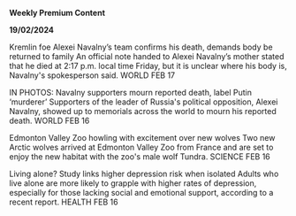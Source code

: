 **Weekly Premium Content**

**19/02/2024**

Kremlin foe Alexei Navalny’s team confirms his death, demands body be returned to family
An official note handed to Alexei Navalny’s mother stated that he died at 2:17 p.m. local time Friday, but it is unclear where his body is, Navalny's spokesperson said.
WORLD
FEB 17

IN PHOTOS: Navalny supporters mourn reported death, label Putin ‘murderer’
Supporters of the leader of Russia's political opposition, Alexei Navalny, showed up to memorials across the world to mourn his reported death.
WORLD
FEB 16

Edmonton Valley Zoo howling with excitement over new wolves
Two new Arctic wolves arrived at Edmonton Valley Zoo from France and are set to enjoy the new habitat with the zoo's male wolf Tundra.
SCIENCE
FEB 16

Living alone? Study links higher depression risk when isolated
Adults who live alone are more likely to grapple with higher rates of depression, especially for those lacking social and emotional support, according to a recent report.
HEALTH
FEB 16
